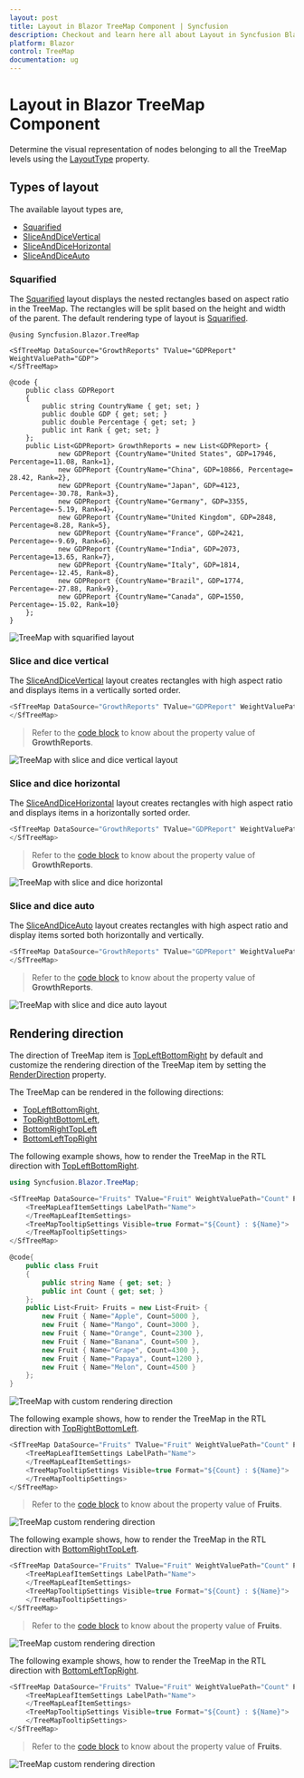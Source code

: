 ```yaml
---
layout: post
title: Layout in Blazor TreeMap Component | Syncfusion
description: Checkout and learn here all about Layout in Syncfusion Blazor TreeMap component and much more details.
platform: Blazor
control: TreeMap
documentation: ug
---
```


# Layout in Blazor TreeMap Component

Determine the visual representation of nodes belonging to all the TreeMap levels using the [LayoutType](https://help.syncfusion.com/cr/blazor/Syncfusion.Blazor.TreeMap.SfTreeMap-1.html#Syncfusion_Blazor_TreeMap_SfTreeMap_1_LayoutType) property.

## Types of layout

The available layout types are,

* [Squarified](https://help.syncfusion.com/cr/blazor/Syncfusion.Blazor.TreeMap.LayoutMode.html#Syncfusion_Blazor_TreeMap_LayoutMode_Squarified)
* [SliceAndDiceVertical](https://help.syncfusion.com/cr/blazor/Syncfusion.Blazor.TreeMap.LayoutMode.html#Syncfusion_Blazor_TreeMap_LayoutMode_SliceAndDiceVertical)
* [SliceAndDiceHorizontal](https://help.syncfusion.com/cr/blazor/Syncfusion.Blazor.TreeMap.LayoutMode.html#Syncfusion_Blazor_TreeMap_LayoutMode_SliceAndDiceHorizontal)
* [SliceAndDiceAuto](https://help.syncfusion.com/cr/blazor/Syncfusion.Blazor.TreeMap.LayoutMode.html#Syncfusion_Blazor_TreeMap_LayoutMode_SliceAndDiceAuto)

### Squarified

The [Squarified](https://help.syncfusion.com/cr/blazor/Syncfusion.Blazor.TreeMap.LayoutMode.html#Syncfusion_Blazor_TreeMap_LayoutMode_Squarified) layout displays the nested rectangles based on aspect ratio in the TreeMap. The rectangles will be split based on the height and width of the parent. The default rendering type of layout is [Squarified](https://help.syncfusion.com/cr/aspnetcore-blazor/Syncfusion.Blazor.TreeMap.LayoutMode.html).

```cshtml
@using Syncfusion.Blazor.TreeMap

<SfTreeMap DataSource="GrowthReports" TValue="GDPReport" WeightValuePath="GDP">
</SfTreeMap>

@code {
    public class GDPReport
    {
        public string CountryName { get; set; }
        public double GDP { get; set; }
        public double Percentage { get; set; }
        public int Rank { get; set; }
    };
    public List<GDPReport> GrowthReports = new List<GDPReport> {
            new GDPReport {CountryName="United States", GDP=17946, Percentage=11.08, Rank=1},
            new GDPReport {CountryName="China", GDP=10866, Percentage= 28.42, Rank=2},
            new GDPReport {CountryName="Japan", GDP=4123, Percentage=-30.78, Rank=3},
            new GDPReport {CountryName="Germany", GDP=3355, Percentage=-5.19, Rank=4},
            new GDPReport {CountryName="United Kingdom", GDP=2848, Percentage=8.28, Rank=5},
            new GDPReport {CountryName="France", GDP=2421, Percentage=-9.69, Rank=6},
            new GDPReport {CountryName="India", GDP=2073, Percentage=13.65, Rank=7},
            new GDPReport {CountryName="Italy", GDP=1814, Percentage=-12.45, Rank=8},
            new GDPReport {CountryName="Brazil", GDP=1774, Percentage=-27.88, Rank=9},
            new GDPReport {CountryName="Canada", GDP=1550, Percentage=-15.02, Rank=10}
    };
}
```

![TreeMap with squarified layout](images/Layout/Squarified.png)

### Slice and dice vertical

The [SliceAndDiceVertical](https://help.syncfusion.com/cr/aspnetcore-blazor/Syncfusion.Blazor.TreeMap.LayoutMode.html) layout creates rectangles with high aspect ratio and displays items in a vertically sorted order.

```csharp
<SfTreeMap DataSource="GrowthReports" TValue="GDPReport" WeightValuePath="GDP" LayoutType="LayoutMode.SliceAndDiceVertical">
</SfTreeMap>
```

> Refer to the [code block](#squarified) to know about the property value of **GrowthReports**.

![TreeMap with slice and dice vertical layout](images/Layout/SliceAndDiceVertical.png)

### Slice and dice horizontal

The [SliceAndDiceHorizontal](https://help.syncfusion.com/cr/aspnetcore-blazor/Syncfusion.Blazor.TreeMap.LayoutMode.html) layout creates rectangles with high aspect ratio and displays items in a horizontally sorted order.

```csharp
<SfTreeMap DataSource="GrowthReports" TValue="GDPReport" WeightValuePath="GDP" LayoutType="LayoutMode.SliceAndDiceHorizontal">
</SfTreeMap>
```

> Refer to the [code block](#squarified) to know about the property value of **GrowthReports**.

![TreeMap with slice and dice horizontal](images/Layout/SliceandDiceHorizontal.png)

### Slice and dice auto

The [SliceAndDiceAuto](https://help.syncfusion.com/cr/aspnetcore-blazor/Syncfusion.Blazor.TreeMap.LayoutMode.html) layout creates rectangles with high aspect ratio and display items sorted both horizontally and vertically.

```csharp
<SfTreeMap DataSource="GrowthReports" TValue="GDPReport" WeightValuePath="GDP" LayoutType="LayoutMode.SliceAndDiceAuto">
</SfTreeMap>
```

> Refer to the [code block](#squarified) to know about the property value of **GrowthReports**.

![TreeMap with slice and dice auto layout](images/Layout/SliceAndDiceAuto.png)

## Rendering direction

The direction of TreeMap item is [TopLeftBottomRight](https://help.syncfusion.com/cr/aspnetcore-blazor/Syncfusion.Blazor.TreeMap.RenderingMode.html) by default and customize the rendering direction of the TreeMap item by setting the [RenderDirection](https://help.syncfusion.com/cr/blazor/Syncfusion.Blazor.TreeMap.SfTreeMap-1.html#Syncfusion_Blazor_TreeMap_SfTreeMap_1_RenderDirection) property.

The TreeMap can be rendered in the following directions:

* [TopLeftBottomRight](https://help.syncfusion.com/cr/aspnetcore-blazor/Syncfusion.Blazor.TreeMap.RenderingMode.html),
* [TopRightBottomLeft](https://help.syncfusion.com/cr/aspnetcore-blazor/Syncfusion.Blazor.TreeMap.RenderingMode.html),
* [BottomRightTopLeft](https://help.syncfusion.com/cr/aspnetcore-blazor/Syncfusion.Blazor.TreeMap.RenderingMode.html)
* [BottomLeftTopRight](https://help.syncfusion.com/cr/aspnetcore-blazor/Syncfusion.Blazor.TreeMap.RenderingMode.html)

The following example shows, how to render the TreeMap in the RTL direction with [TopLeftBottomRight](https://help.syncfusion.com/cr/aspnetcore-blazor/Syncfusion.Blazor.TreeMap.RenderingMode.html).

```csharp
using Syncfusion.Blazor.TreeMap;

<SfTreeMap DataSource="Fruits" TValue="Fruit" WeightValuePath="Count" Palette='new string[]{"#71B081","#5A9A77", "#498770", "#39776C", "#266665","#124F5E"}' RenderDirection="RenderingMode.TopLeftBottomRight">
    <TreeMapLeafItemSettings LabelPath="Name">
    </TreeMapLeafItemSettings>
    <TreeMapTooltipSettings Visible=true Format="${Count} : ${Name}">
    </TreeMapTooltipSettings>
</SfTreeMap>

@code{
    public class Fruit
    {
        public string Name { get; set; }
        public int Count { get; set; }
    };
    public List<Fruit> Fruits = new List<Fruit> {
        new Fruit { Name="Apple", Count=5000 },
        new Fruit { Name="Mango", Count=3000 },
        new Fruit { Name="Orange", Count=2300 },
        new Fruit { Name="Banana", Count=500 },
        new Fruit { Name="Grape", Count=4300 },
        new Fruit { Name="Papaya", Count=1200 },
        new Fruit { Name="Melon", Count=4500 }
    };
}
```

![TreeMap with custom rendering direction](images/Internationalization/TopLeftBottomRight.png)

The following example shows, how to render the TreeMap in the RTL direction with [TopRightBottomLeft](https://help.syncfusion.com/cr/aspnetcore-blazor/Syncfusion.Blazor.TreeMap.RenderingMode.html).

```csharp
<SfTreeMap DataSource="Fruits" TValue="Fruit" WeightValuePath="Count" Palette='new string[]{"#71B081","#5A9A77", "#498770", "#39776C", "#266665","#124F5E"}' RenderDirection="RenderingMode.TopRightBottomLeft">
    <TreeMapLeafItemSettings LabelPath="Name">
    </TreeMapLeafItemSettings>
    <TreeMapTooltipSettings Visible=true Format="${Count} : ${Name}">
    </TreeMapTooltipSettings>
</SfTreeMap>
```

> Refer to the [code block](#rendering-direction) to know about the property value of **Fruits**.

![TreeMap custom rendering direction](images/Internationalization/TopRightBottomLeft.png)

The following example shows, how to render the TreeMap in the RTL direction with [BottomRightTopLeft](https://help.syncfusion.com/cr/aspnetcore-blazor/Syncfusion.Blazor.TreeMap.RenderingMode.html).

```csharp
<SfTreeMap DataSource="Fruits" TValue="Fruit" WeightValuePath="Count" Palette='new string[]{"#71B081","#5A9A77", "#498770", "#39776C", "#266665","#124F5E"}' RenderDirection="RenderingMode.BottomRightTopLeft">
    <TreeMapLeafItemSettings LabelPath="Name">
    </TreeMapLeafItemSettings>
    <TreeMapTooltipSettings Visible=true Format="${Count} : ${Name}">
    </TreeMapTooltipSettings>
</SfTreeMap>
```

> Refer to the [code block](#rendering-direction) to know about the property value of **Fruits**.

![TreeMap custom rendering direction](images/Internationalization/BottomRightTopLeft.png)

The following example shows, how to render the TreeMap in the RTL direction with [BottomLeftTopRight](https://help.syncfusion.com/cr/aspnetcore-blazor/Syncfusion.Blazor.TreeMap.RenderingMode.html).

```csharp
<SfTreeMap DataSource="Fruits" TValue="Fruit" WeightValuePath="Count" Palette='new string[]{"#71B081","#5A9A77", "#498770", "#39776C", "#266665","#124F5E"}' RenderDirection="RenderingMode.BottomLeftTopRight">
    <TreeMapLeafItemSettings LabelPath="Name">
    </TreeMapLeafItemSettings>
    <TreeMapTooltipSettings Visible=true Format="${Count} : ${Name}">
    </TreeMapTooltipSettings>
</SfTreeMap>
```

> Refer to the [code block](#rendering-direction) to know about the property value of **Fruits**.

![TreeMap custom rendering direction](images/Internationalization/BottomLeftTopRight.png)
